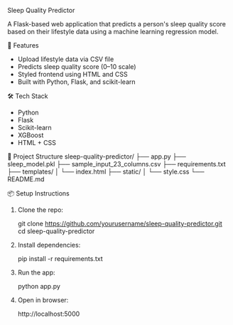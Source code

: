 Sleep Quality Predictor

A Flask-based web application that predicts a person's sleep quality score based on their lifestyle data using a machine learning regression model.

🚀 Features
- Upload lifestyle data via CSV file
- Predicts sleep quality score (0–10 scale)
- Styled frontend using HTML and CSS
- Built with Python, Flask, and scikit-learn

🛠️ Tech Stack
- Python
- Flask
- Scikit-learn
- XGBoost
- HTML + CSS

📂 Project Structure
sleep-quality-predictor/
├── app.py
├── sleep\_model.pkl
├── sample\_input\_23\_columns.csv
├── requirements.txt
├── templates/
│   └── index.html
├── static/
│   └── style.css
└── README.md

📦 Setup Instructions
1. Clone the repo:
   
   git clone https://github.com/yourusername/sleep-quality-predictor.git
   cd sleep-quality-predictor

2. Install dependencies:

   pip install -r requirements.txt

3. Run the app:

   python app.py
   
4. Open in browser:

   http://localhost:5000
